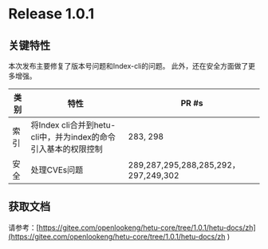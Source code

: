 # Release 1.0.1

## 关键特性

本次发布主要修复了版本号问题和Index-cli的问题。 此外，还在安全方面做了更多增强。

| 类别                    | 特性                                                      | PR #s                                                        |
| ----------------------- | ------------------------------------------------------------ | ------------------------------------------------------------ |
| 索引                | 将Index cli合并到hetu-cli中，并为index的命令引入基本的权限控制                                               | 283, 298                                                          |
| 安全 | 处理CVEs问题 | 289,287,295,288,285,292，297,249,302                                                           |

## 获取文档

请参考：[https://gitee.com/openlookeng/hetu-core/tree/1.0.1/hetu-docs/zh](https://gitee.com/openlookeng/hetu-core/tree/1.0.1/hetu-docs/zh )